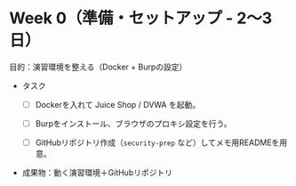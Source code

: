 # Week 0（準備・セットアップ - 2〜3日）

目的：演習環境を整える（Docker + Burpの設定）

- タスク
    
    - [ ] Dockerを入れて Juice Shop / DVWA を起動。
        
    - [ ] Burpをインストール、ブラウザのプロキシ設定を行う。
        
    - [ ] GitHubリポジトリ作成（`security-prep` など）してメモ用READMEを用意。
        
- 成果物：動く演習環境＋GitHubリポジトリ